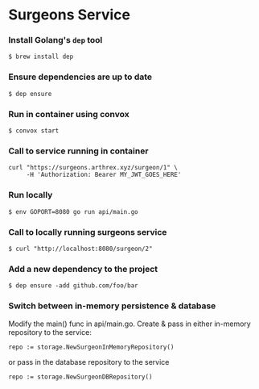# Surgeons Service

### Install Golang's `dep` tool
```
$ brew install dep
```

### Ensure dependencies are up to date
```
$ dep ensure
```

### Run in container using convox
```
$ convox start
```

### Call to service running in container
```
curl "https://surgeons.arthrex.xyz/surgeon/1" \
     -H 'Authorization: Bearer MY_JWT_GOES_HERE'
```

### Run locally
```
$ env GOPORT=8080 go run api/main.go
```

### Call to locally running surgeons service
```
$ curl "http://localhost:8080/surgeon/2"
```

### Add a new dependency to the project
```
$ dep ensure -add github.com/foo/bar
```

### Switch between in-memory persistence & database
Modify the main() func in api/main.go.  Create & pass in either in-memory repository to the service:
```
repo := storage.NewSurgeonInMemoryRepository()
```

or pass in the database repository to the service
```
repo := storage.NewSurgeonDBRepository()
```
